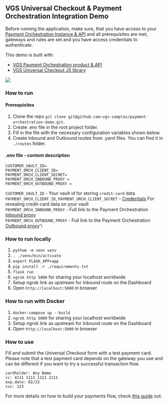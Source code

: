 ## VGS Universal Checkout & Payment Orchestration Integration Demo
Before running the application, make sure, that you have access to your [Payment Orchestration Instance & API](https://www.verygoodsecurity.com/docs/payment-optimization/orchestration/quickstart) and all prerequisites are met, gateways and rules are set and you have access credentials to authenticate.

This demo is built with:
- [VGS Payment Orchestration product & API](https://www.verygoodsecurity.com/docs/payment-optimization/orchestration)
- [VGS Universal Checkout JS library](https://www.verygoodsecurity.com/docs/payment-optimization/checkout)

 <img src="https://www.verygoodsecurity.com/docs/vgs_theme/static/img/payment-optimization/checkout-multiplexing-flow.svg" />

### How to run

#### Prerequisites
1. Clone the repo `git clone git@github.com:vgs-samples/payment-orchestration-demo.git`.
2. Create .env file in the root project folder.
3. Fill in the file with the necessary configuration variables shown below.
4. Create Inbound and Outbound routes from .yaml files. You can find it in `./routes` folder.
#### .env file - content description
```
CUSTOMER_VAULT_ID=
PAYMENT_ORCH_CLIENT_ID=
PAYMENT_ORCH_CLIENT_SECRET=
PAYMENT_ORCH_INBOUND_PROXY = 
PAYMENT_ORCH_OUTBOUND_PROXY =
``` 
`CUSTOMER_VAULT_ID` - Your vault id for storing `credit-card` data \
`PAYMENT_ORCH_CLIENT_ID`, `PAYMENT_ORCH_CLIENT_SECRET` - [Credentials](https://www.verygoodsecurity.com/docs/settings/access-credentials#generating-new-credentials) For revealing credit-card data on your vault \
`PAYMENT_ORCH_INBOUND_PROXY` - Full link to the Payment Orchestration [Inbound proxy](https://www.verygoodsecurity.com/docs/guides/inbound-connection#inbound-connection)\
`PAYMENT_ORCH_OUTBOUND_PROXY` - Full link to the Payment Orchestration [Outbound proxy](https://www.verygoodsecurity.com/docs/guides/)'\


### How to run locally
1. `pythom -m venv venv`
2. `. ./venv/bin/activate`
3. `export FLASK_APP=app`
4. `pip install -r ./requirements.txt`
5. `flask run`
6. `ngrok http 5000` for sharing your localhost worldwide
7. Setup ngrok link as upstream for Inbound route on the Dashboard
8. Open `http://localhost:5000` in browser

### How to run with Docker
1. `docker-compose up --build`
2. `ngrok http 5000` for sharing your localhost worldwide
3. Setup ngrok link as upstream for Inbound route on the Dashboard
5. Open `http://localhost:5000` in browser

### How to use
Fill and submit the Universal Checkout form with a test payment card. Please note that a test payment card depends on the gateway you use and can be different if you want to try a successful transaction flow.
```
cardholder: Any Name
cc: 4111 1111 1111 1111
exp.date: 02/23
cvc: 123
```

For more details on how to build your payments flow, check [this guide](https://www.verygoodsecurity.com/docs/payment-optimization/orchestration/payment-flow) out.
